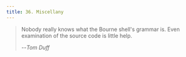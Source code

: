 ```yaml
---
title: 36. Miscellany
---
```


> Nobody really knows what the Bourne shell's grammar is. Even examination of the source code is little help.
>
> --<cite>Tom Duff</cite>
